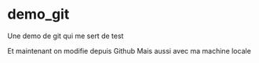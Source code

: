 # demo_git
Une demo de git qui me sert de test

Et maintenant on modifie depuis Github
Mais aussi avec ma machine locale